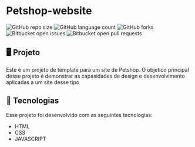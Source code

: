 # Petshop-website

![GitHub repo size](https://img.shields.io/github/repo-size/jessicamdsn/Breadcrumbspetshop-website?style=for-the-badge)
![GitHub language count](https://img.shields.io/github/languages/count/jessicamdsn/petshop-website?style=for-the-badge)
![GitHub forks](https://img.shields.io/github/forks/jessicamdsn/petshop-website?style=for-the-badge)
![Bitbucket open issues](https://img.shields.io/bitbucket/issues/jessicamdsn/petshop-website?style=for-the-badge)
![Bitbucket open pull requests](https://img.shields.io/bitbucket/pr-raw/jessicamdsn/petshop-website?style=for-the-badge)

## 🖥️ Projeto
Este é um projeto de template para um site de Petshop. O objetico principal desse projeto é demonstrar as capasidades de design e desenvolvimento aplicadas a um site desse tipo

## 🚀 Tecnologias
Esse projeto foi desenvolvido com as seguintes tecnologias:

- HTML
- CSS
- JAVASCRIPT

